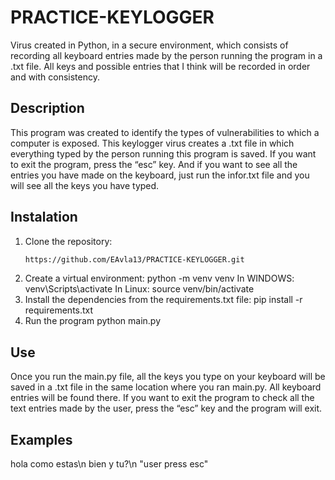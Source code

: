 # PRACTICE-KEYLOGGER

Virus created in Python, in a secure environment, which consists of recording all keyboard entries made by the person running the program in a .txt file. All keys and possible entries that I think will be recorded in order and with consistency.

## Description
This program was created to identify the types of vulnerabilities to which a computer is exposed. This keylogger virus creates a .txt file in which everything typed by the person running this program is saved. If you want to exit the program, press the “esc” key.
And if you want to see all the entries you have made on the keyboard, just run the infor.txt file and you will see all the keys you have typed.

## Instalation
1. Clone the repository:
   ```bash
   https://github.com/EAvla13/PRACTICE-KEYLOGGER.git
2. Create a virtual environment:
   python -m venv venv
   In WINDOWS:
   venv\Scripts\activate
   In Linux:
   source venv/bin/activate
3. Install the dependencies from the requirements.txt file:
   pip install -r requirements.txt
4. Run the program
   python main.py
## Use
Once you run the main.py file, all the keys you type on your keyboard will be saved in a .txt file in the same location where you ran main.py. All keyboard entries will be found there.
If you want to exit the program to check all the text entries made by the user, press the “esc” key and the program will exit. 

## Examples
hola como estas\n
bien y tu?\n
"user press esc"
